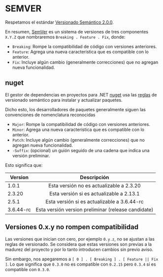 # SEMVER

Respetamos el estándar [Versionado Semántico 2.0.0](https://semver.org/lang/es/).

En resumen, [SemVer](https://semver.org/) es un sistema de versiones de tres componentes `X.Y.Z`
que nombraremos ` Breaking . Feature . Fix `, donde:

- `Breaking`: Rompe la compatibilidad de código con versiones anteriores.
- `Feature`: Agrega una nueva característica que es compatible con lo anterior.
- `Fix`: Incluye algún cambio (generalmente correcciones) que no agregan nueva funcionalidad.

## nuget

El gestor de dependencias en proyectos para .NET [nuget](https://www.nuget.org/) 
usa las [reglas](https://docs.microsoft.com/en-us/nuget/concepts/package-versioning) de versionado semántico
para instalar y actualizar paquetes.

Dicho esto, los desarrolladores de paquetes generalmente siguen las convenciones de nomenclatura reconocidas

- `Major`: Rompe la compatibilidad de código con versiones anteriores.
- `Minor`: Agrega una nueva característica que es compatible con lo anterior.
- `Patch`: Incluye algún cambio (generalmente correcciones) que no agregan nueva funcionalidad.
- `-Suffix`: (opcional) un guión seguido de una cadena que indica una versión preliminar.

Esto significa que:

| Version       | Descripción                                          |
| ------------- |:----------------------------------------------------:|
| 1.0.1         | Esta versión no es actualizable a 2.3.20             |
| 2.3.20        | Esta versión si es actualizable a 2.13.1             |
| 2.5.1         | Esta versión si es actualizable a 3.6.44-rc          |
| 3.6.44-rc     | Esta versión version preliminar (release candidate)  | 


## Versiones 0.x.y no rompen compatibilidad

Las versiones que inician con cero, por ejemplo `0.y.z`, no se ajustan a las reglas de versionado.
Se considera que estas versiones son previas a la madurez del proyecto y por lo tanto
introducen cambios sin previo aviso.

Sin embargo, nos apegaremos a `[ 0 ] . [ Breaking ] . [ Feature || Fix ]`. Lo que significa que `0.3.0`
no es compatible con `0.2.15` pero `0.3.4` sí es compatible con `0.3.0`.


